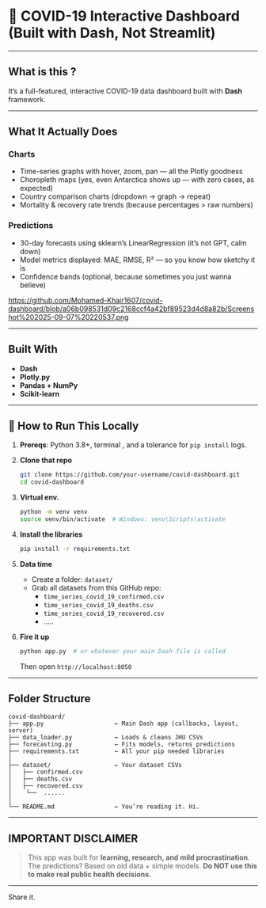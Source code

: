 # 🦠 COVID-19 Interactive Dashboard (Built with Dash, Not Streamlit)
---

##  What is this ?
It’s a full-featured, interactive COVID-19 data dashboard built with **Dash** framework.

---

##  What It Actually Does

### Charts 
- Time-series graphs with hover, zoom, pan — all the Plotly goodness
- Choropleth maps (yes, even Antarctica shows up — with zero cases, as expected)
- Country comparison charts (dropdown → graph → repeat)
- Mortality & recovery rate trends (because percentages > raw numbers)

### Predictions 
- 30-day forecasts using sklearn’s LinearRegression (it’s not GPT, calm down)
- Model metrics displayed: MAE, RMSE, R² — so you know how sketchy it is
- Confidence bands (optional, because sometimes you just wanna believe)

https://github.com/Mohamed-Khair1607/covid-dashboard/blob/a06b098531d09c2168ccf4a42bf89523d4d8a82b/Screenshot%202025-09-07%20220537.png

---

##  Built With 

- **Dash** 
- **Plotly.py** 
- **Pandas + NumPy**
- **Scikit-learn** 

---

## 🚀 How to Run This Locally

1. **Prereqs**: Python 3.8+, terminal , and a tolerance for `pip install` logs.

2. **Clone that repo**
   ```bash
   git clone https://github.com/your-username/covid-dashboard.git
   cd covid-dashboard
   ```

3. **Virtual env.**
   ```bash
   python -m venv venv
   source venv/bin/activate  # Windows: venv\Scripts\activate
   ```

4. **Install the libraries**
   ```bash
   pip install -r requirements.txt
   ```

5. **Data time**
   - Create a folder: `dataset/`
   - Grab all datasets from this GitHub repo:
     - `time_series_covid_19_confirmed.csv`
     - `time_series_covid_19_deaths.csv`
     - `time_series_covid_19_recovered.csv`
     - .....
       
6. **Fire it up**
   ```bash
   python app.py  # or whatever your main Dash file is called
   ```
   Then open `http://localhost:8050` 

---

##  Folder Structure 

```
covid-dashboard/
├── app.py                    ← Main Dash app (callbacks, layout, server)
├── data_loader.py            ← Loads & cleans JHU CSVs
├── forecasting.py            ← Fits models, returns predictions
├── requirements.txt          ← All your pip needed libraries               
│   
├── dataset/                  ← Your dataset CSVs 
│   ├── confirmed.csv
│   ├── deaths.csv
│   ├── recovered.csv
│    └──  ......
│    
└── README.md                 ← You’re reading it. Hi.
```
---

##  IMPORTANT DISCLAIMER

> This app was built for **learning, research, and mild procrastination**. The predictions? Based on old data + simple models. **Do NOT use this to make real public health decisions.** 

---

 Share it.
